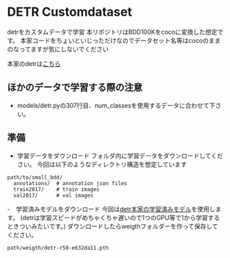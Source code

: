 # DETR Customdataset

detrをカスタムデータで学習
本リポジトリはBDD100Kをcocoに変換した想定です。
本家コードをちょいといじっただけなのでデータセット名等はcocoのままのなってますが気にしないでください

本家のdetrは[こちら](https://github.com/facebookresearch/detr)


## ほかのデータで学習する際の注意
- models/detr.pyの307行目、num_classesを使用するデータに合わせて下さい。

## 準備
- 学習データをダウンロード
フォルダ内に学習データをダウンロードしてください。
今回は以下のようなディレクトリ構造を想定しています
```
path/to/small_bdd/
  annotations/  # annotation json files
  train2017/    # train images
  val2017/      # val images
```
-　学習済みモデルをダウンロード
今回は[detr本家の学習済みモデル](https://dl.fbaipublicfiles.com/detr/detr-r50-e632da11.pth)を使用します。
(detrは学習スピードがめちゃくちゃ遅いので1つのGPU等で1から学習するときついみたいです。)
ダウンロードしたらweigthフォルダーを作って保存してください。
```
path/weigth/detr-r50-e632da11.pth
```





